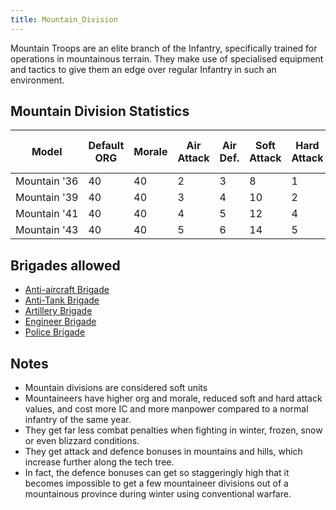```yaml
---
title: Mountain_Division
---
```

 Mountain Troops are an elite branch of the Infantry, specifically trained for operations in mountainous terrain. They make use of specialised equipment and tactics to give them an edge over regular Infantry in such an environment.

Mountain Division Statistics
----------------------------

| Model | Default ORG | Morale | Air Attack | Air Def. | Soft Attack | Hard Attack | Tough-ness | Defens-iveness | Soft-ness |  | Cost | Build-time | Man-power | Max Speed | Supply Cons. | Fuel Cons. | Supp. | Transp. Weight | Upgrade Time Factor | Upgrade Cost Factor | Speed Cap Art | Speed Cap Eng | Speed Cap AT | Speed Cap AA |
| --- | --- | --- | --- | --- | --- | --- | --- | --- | --- | --- | --- | --- | --- | --- | --- | --- | --- | --- | --- | --- | --- | --- | --- | --- |
| Mountain '36 | 40 | 40 | 2 | 3 | 8 | 1 | 12 | 15 | 100 |  | 8 | 120 | 10 | 4 | 0.8 | 0 | 3 | 8 | 0.5 | 1.0 | 5 | 5 | 5 | 5 |
| Mountain '39 | 40 | 40 | 3 | 4 | 10 | 2 | 18 | 18 | 100 |  | 8 | 120 | 10 | 5 | 0.8 | 0 | 3 | 8 | 0.5 | 1.0 | 5 | 5 | 5 | 5 |
| Mountain '41 | 40 | 40 | 4 | 5 | 12 | 4 | 24 | 24 | 100 |  | 8 | 120 | 10 | 5 | 0.9 | 0 | 3 | 8 | 0.5 | 1.0 | 5 | 5 | 5 | 5 |
| Mountain '43 | 40 | 40 | 5 | 6 | 14 | 5 | 30 | 30 | 100 |  | 8 | 120 | 10 | 5 | 0.9 | 0 | 3 | 8 | 0.5 | 1.0 | 5 | 5 | 5 | 5 |

Brigades allowed
----------------

*   [Anti-aircraft Brigade](/wiki/Anti-aircraft_Brigade "Anti-aircraft Brigade")
*   [Anti-Tank Brigade](/wiki/Anti-Tank_Brigade "Anti-Tank Brigade")
*   [Artillery Brigade](/wiki/Artillery_Brigade "Artillery Brigade")
*   [Engineer Brigade](/wiki/Engineer_Brigade "Engineer Brigade")
*   [Police Brigade](/wiki/Police_Brigade "Police Brigade")

Notes
-----

*   Mountain divisions are considered soft units
*   Mountaineers have higher org and morale, reduced soft and hard attack values, and cost more IC and more manpower compared to a normal infantry of the same year.
*   They get far less combat penalties when fighting in winter, frozen, snow or even blizzard conditions.
*   They get attack and defence bonuses in mountains and hills, which increase further along the tech tree.
*   In fact, the defence bonuses can get so staggeringly high that it becomes impossible to get a few mountaineer divisions out of a mountainous province during winter using conventional warfare.
